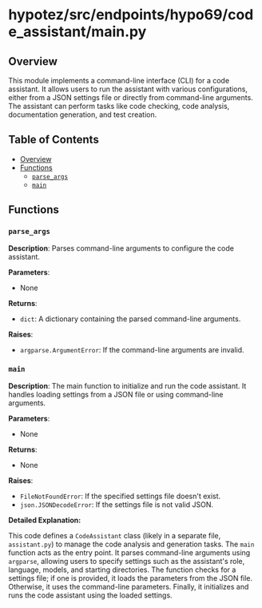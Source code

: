 # hypotez/src/endpoints/hypo69/code_assistant/main.py

## Overview

This module implements a command-line interface (CLI) for a code assistant. It allows users to run the assistant with various configurations, either from a JSON settings file or directly from command-line arguments. The assistant can perform tasks like code checking, code analysis, documentation generation, and test creation.


## Table of Contents

* [Overview](#overview)
* [Functions](#functions)
    * [`parse_args`](#parse_args)
    * [`main`](#main)


## Functions

### `parse_args`

**Description**: Parses command-line arguments to configure the code assistant.

**Parameters**:
- None

**Returns**:
- `dict`: A dictionary containing the parsed command-line arguments.

**Raises**:
- `argparse.ArgumentError`: If the command-line arguments are invalid.


### `main`

**Description**: The main function to initialize and run the code assistant. It handles loading settings from a JSON file or using command-line arguments.

**Parameters**:
- None

**Returns**:
- None

**Raises**:
- `FileNotFoundError`: If the specified settings file doesn't exist.
- `json.JSONDecodeError`: If the settings file is not valid JSON.


**Detailed Explanation:**

This code defines a `CodeAssistant` class (likely in a separate file, `assistant.py`) to manage the code analysis and generation tasks. The `main` function acts as the entry point. It parses command-line arguments using `argparse`, allowing users to specify settings such as the assistant's role, language, models, and starting directories. The function checks for a settings file; if one is provided, it loads the parameters from the JSON file. Otherwise, it uses the command-line parameters. Finally, it initializes and runs the code assistant using the loaded settings.